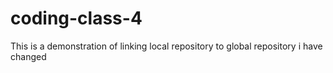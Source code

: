 # coding-class-4
This is a demonstration of linking local repository to global repository
i have changed
